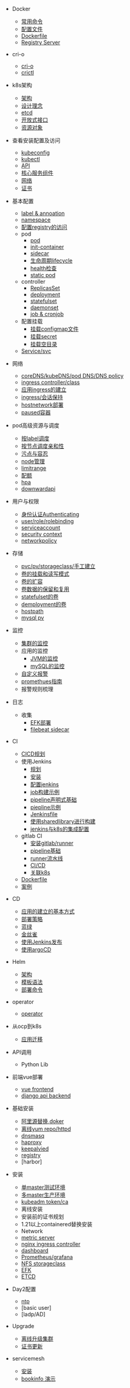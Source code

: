 * Docker

  * [常用命令](docker/basic.md)
  * [配置文件](docker/config.md)
  * [Dockerfile](docker/dockerfile.md)
  * [Registry Server](docker/registry.md)
  
* cri-o

  * [cri-o](cri-o/cri-o.md)
  * [crictl](cri-o/crictl.md)

* k8s架构

  * [架构](arch/arch.md)
  * [设计理念](arch/concept.md)
  * [etcd](arch/etcd.md)
  * [开放式接口](arch/api.md)
  * [资源对象](arch/resource.md)

* 查看安装配置及访问
  
  * [kubeconfig](config/kubeconfig.md)
  * [kubectl](basic/kubectl.md)
  * [API](config/api.md)
  * [核心服务组件](config/component.md)
  * [网络](config/network.md)
  * [证书](config/ca.md)
  
* 基本配置

  * [label & annoation](basic/label.md)
  * [namespace](basic/namespace.md)
  * [配置registry的访问](basic/registry.md)
  * pod
    * [pod](basic/pod.md)
    * [init-container](basic/init-container.md)
    * [sidecar](basic/sidecar.md)
    * [生命周期lifecycle](basic/lifecycle.md)
    * [health检查](basic/health.md)
    * [static pod](basic/static.md)
  * controller
    * [ReplicasSet](basic/replicaset.md)
    * [deployment](basic/deployment.md)
    * [statefulset](basic/statefulset.md)
    * [daemonset](basic/daemonset.md)
    * [job & cronjob](basic/job.md)
  * 配置挂载
    * [挂载configmap文件](basic/configmap-1.md)
    * [挂载secret](basic/configmap-2.md)
    * [挂载空目录](pv/empty.md)
  * [Service/svc](basic/svc.md)

* 网络

  * [coreDNS/kubeDNS/pod DNS/DNS policy](network/dns.md)
  * [ingress controller/class](network/controller.md)
  * [应用ingress的建立](network/ingress.md)
  * [ingress/会话保持](network/route.md)
  * [hostnetwork部署](network/hostnetwork.md)
  * [paused容器](network/paused.md)

* pod高级资源与调度
  
  * [按label调度](resource/label.md)
  * [按节点调度亲和性](resource/node.md)
  * [污点与容忍](resource/taint.md)
  * [node管理](resource/node.md)
  * [limitrange](resource/limits.md)
  * [配额](resource/quota.md)
  * [hpa](basic/hpa.md)
  * [downwardapi](basic/downwardapi.md)
  
* 用户与权限

  * [身份认证Authenticating](user/auth.md)
  * [user/role/rolebinding](user/user.md)
  * [serviceaccount](user/sa.md)
  * [security context](user/scc.md)
  * [networkpolicy](network/policy.md)

* 存储
  
  * [pvc/pv/storageclass/手工建立](pv/pvc.md)
  * [卷的挂载和读写模式](pv/rwo.md)
  * [卷的扩容](pv/pv-extend.md)
  * [卷数据的保留和复用](pv/claimpolicy.md)
  * [statefulset的卷](pv/statefulset.md)
  * [demployment的卷](pv/deployment.md)
  * [hostpath](pv/hostpath.md)
  * [mysql pv](pv/mysql.md)
  
* 监控
  
  * [集群的监控](install/monitor.md)
  * 应用的监控
    * [JVM的监控](monitor/jvm.md)
    * [mySQL的监控](monitor/mysql.md)
  * [自定义报警](monitor/alert.md)
  * [promethues指南](monitor/prometheus.md)
  * 报警规则梳理
  
* 日志

  * 收集
    * [EFK部署](install/efk.md)
    * [filebeat sidecar](log/filebeat-sidecar.md)

* CI

  * [CICD规划](jenkins/prelog.md)
  * 使用Jenkins
    * [规划](jenkins/plan.md)
    * [安装](jenkins/install.md)
    * [配置jenkins](jenkins/plugin.md)
    * [job构建示例](jenkins/job.md)
    * [pipeline声明式基础](jenkins/basic.md)
    * [piepline示例](jenkins/pipeline.md)
    * [Jenkinsfile](jenkins/jenkinsfile.md)
    * [使用sharedlibrary进行构建](jenkins/sharedlib.md)
    * [jenkins与k8s的集成配置](jenkins/k8s.md)
  * gitlab CI
    * [安装gitlab/runner](gitlab/install.md)
    * [pipeline基础](gitlab/basic.md)
    * [runner流水线](gitlab/pipeline.md)
    * [CI/CD](gitlab/ci.md)
    * [关联k8s](gitlab/k8s.md)
  * [Dockerfile](docker/dockerfile.md)
  * [案例](ci/case.md)

* CD
  
  * [应用的建立的基本方式](cd/new-app.md)
  * [部署策略](cd/policy.md)
  * [蓝绿](cd/bluegreen.md)
  * [金丝雀](cd/ab.md)
  * [使用Jenkins发布](cd/jenkins-cd.md)
  * [使用argoCD](cd/argocd.md)
  
* Helm
  
  * [架构](helm/basic.md)
  * [模板语法](helm/arch.md)
  * [部署命令](helm/detail.md)
  
* operator
  
  * [operator](operator/operator.md)
  
* 从ocp到k8s

  * [应用迁移](migrate/app.md)

* API调用
  
  * Python Lib
  
* 前端vue部署

  * [vue frontend](frontend/vue.md)
  * [django api backend](frontend/django.md)

  

* 基础安装
  
  * [阿里源替换,doker](install/docker.md)
  * [离线yum repo/httpd](install/repo.md)
  * [dnsmasq](install/dns.md)
  * [haproxy](install/ha.md)
  * [keepalvied](install/keepalived.md)
  * [registry](basic/registry.md)
  * [harbor]
  
* 安装

  * [单master测试环境 ](install/single-1.19.md)
  * [多master生产环境](install/ha.md)
  * [kubeadm token/ca](install/token.md)
  * 离线安装
  * 安装前的证书规划
  * 1.21以上containered替换安装
  * Network
  * [metric server](install/metric.md)
  * [nginx ingress controller](install/ingress.md)
  * [dashboard](install/dashboard.md)
  * [Prometheus/grafana](install/monitor.md)
  * [NFS storageclass](install/nfs.md)
  * [EFK](install/efk.md)
  * [ETCD](install/etcd.md)

* Day2配置
  
  * [ntp](day2/ntp.md) 
  * [basic user]
  * [ladp/AD]
  
* Upgrade
  
  * [离线升级集群](upgrade/cluster.md)
  * [证书更新](upgrade/ca.md)

- servicemesh
  
  - [安装](istio/control.md)
  - [bookinfo 演示](istio/bookinfo.md)


